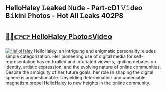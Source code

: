 ## HelloHaley 𝙻eaked 𝙽u𝚍e - Part-cD1 𝚅𝚒deo B𝚒kini 𝙿hotos - Hot All 𝙻eaks 402P8

# <h2><a href="http://ld455eq.urlbe.top/?page=HelloHaley">🔗🔗👉👉 HelloHaley P𝚑oto𝚜Vid𝚎o</a></h2>

[![HelloHaley](https://i.imgur.com/eBuTRDB.gif)](http://ld455eq.urlbe.top/?page=HelloHaley)
HelloHaley, an intriguing and enigmatic personality, eludes simple categorization. Her pioneering use of digital media for self-representation has enthralled and infuriated viewers, igniting debates on identity, artistic expression, and the evolving nature of online communities. Despite the ambiguity of her future goals, her role in shaping the digital sphere is unquestionable. Unyielding determination and undeniable magnetism propel HelloHaley to new heights in the online community.
